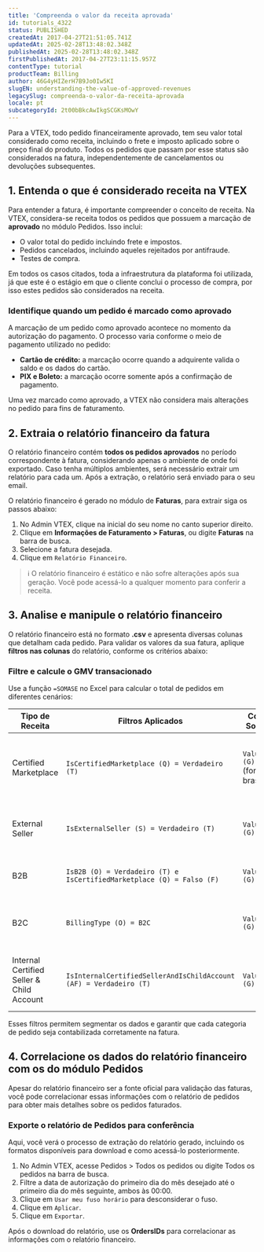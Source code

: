 ```yaml
---
title: 'Compreenda o valor da receita aprovada'
id: tutorials_4322
status: PUBLISHED
createdAt: 2017-04-27T21:51:05.741Z
updatedAt: 2025-02-28T13:48:02.348Z
publishedAt: 2025-02-28T13:48:02.348Z
firstPublishedAt: 2017-04-27T23:11:15.957Z
contentType: tutorial
productTeam: Billing
author: 46G4yHIZerH7B9Jo0Iw5KI
slugEN: understanding-the-value-of-approved-revenues
legacySlug: compreenda-o-valor-da-receita-aprovada
locale: pt
subcategoryId: 2t00bBkcAwIkgSCGKsMOwY
---
```


Para a VTEX, todo pedido financeiramente aprovado, tem seu valor total  considerado como receita, incluindo o frete e imposto aplicado sobre o preço final do produto. Todos os pedidos que passam por esse status são considerados na fatura, independentemente de cancelamentos ou devoluções subsequentes.

## 1. Entenda o que é considerado receita na VTEX
Para entender a fatura, é importante compreender o conceito de receita. Na VTEX, considera-se receita todos os pedidos que possuem a marcação de **aprovado** no módulo Pedidos. Isso inclui:

- O valor total do pedido incluindo frete e impostos.
- Pedidos cancelados, incluindo aqueles rejeitados por antifraude.
- Testes de compra. 

Em todos os casos citados, toda a infraestrutura da plataforma foi utilizada, já que este é o estágio em que o cliente conclui o processo de compra, por isso estes pedidos são considerados na receita.

### Identifique quando um pedido é marcado como aprovado
A marcação de um pedido como aprovado acontece no momento da autorização do pagamento. O processo varia conforme o meio de pagamento utilizado no pedido:

- **Cartão de crédito:** a marcação ocorre quando a adquirente valida o saldo e os dados do cartão.
- **PIX e Boleto:** a marcação ocorre somente após a confirmação de pagamento.

Uma vez marcado como aprovado, a VTEX não considera mais alterações no pedido para fins de faturamento.

## 2. Extraia o relatório financeiro da fatura
O relatório financeiro contém **todos os pedidos aprovados** no período correspondente à fatura, considerando apenas o ambiente de onde foi exportado. Caso tenha múltiplos ambientes, será necessário extrair um relatório para cada um. Após a extração, o relatório será enviado para o seu email.

O relatório financeiro é gerado no módulo de **Faturas**, para extrair siga os passos abaixo:

1. No Admin VTEX, clique na inicial do seu nome no canto superior direito.
2. Clique em  **Informações de Faturamento > Faturas**, ou digite **Faturas** na barra de busca.
3. Selecione a fatura desejada.
4. Clique em `Relatório Financeiro`.

> ℹ️ O relatório financeiro é estático e não sofre alterações após sua geração. Você pode acessá-lo a qualquer momento para conferir a receita.

## 3. Analise e manipule o relatório financeiro
O relatório financeiro está no formato **.csv** e apresenta diversas colunas que detalham cada pedido. Para validar os valores da sua fatura, aplique **filtros nas colunas** do relatório, conforme os critérios abaixo:

### Filtre e calcule o GMV transacionado
Use a função `=SOMASE` no Excel para calcular o total de pedidos em diferentes cenários:

| Tipo de Receita                           | Filtros Aplicados                                                     | Coluna Somada                        | Descrição                                                        |
|-------------------------------------------|-----------------------------------------------------------------------|--------------------------------------|------------------------------------------------------------------|
| Certified Marketplace                     | `IsCertifiedMarketplace (Q) = Verdadeiro (T)`                         | `Value STR (G)` (formato brasileiro) | `Value STR` contém o valor de cada pedido no formato brasileiro. |
| External Seller                           | `IsExternalSeller (S) = Verdadeiro (T)`                               | `Value STR (G)`                      | `G` indica a coluna usada para a soma.                           |
| B2B                                       | `IsB2B (O) = Verdadeiro (T) e IsCertifiedMarketplace (Q) = Falso (F)` | `Value STR (G)`                      | `O` e `Q` são colunas do relatório.                              |
| B2C                                       | `BillingType (O) = B2C`                                               | `Value STR (G)`                      | Os filtros são aplicados por coluna.                             |
| Internal Certified Seller & Child Account | `IsInternalCertifiedSellerAndIsChildAccount (AF) = Verdadeiro (T)`    | `Value STR (G)`                      | `T` e `F` indicam valores booleanos (True ou False).             |

Esses filtros permitem segmentar os dados e garantir que cada categoria de pedido seja contabilizada corretamente na fatura.

## 4. Correlacione os dados do relatório financeiro com os do módulo Pedidos
Apesar do relatório financeiro ser a fonte oficial para validação das faturas, você pode correlacionar essas informações com o relatório de pedidos para obter mais detalhes sobre os pedidos faturados.

### Exporte o relatório de Pedidos para conferência
Aqui, você verá o processo de extração do relatório gerado, incluindo os formatos disponíveis para download e como acessá-lo posteriormente.

1. No Admin VTEX, acesse Pedidos > Todos os pedidos ou digite Todos os pedidos na barra de busca.
2. Filtre a data de autorização do primeiro dia do mês desejado até o primeiro dia do mês seguinte, ambos às 00:00.
3. Clique em `Usar meu fuso horário` para desconsiderar o fuso.
4. Clique em `Aplicar`.
5. Clique em `Exportar`.

Após o download do relatório, use os **OrdersIDs** para correlacionar as informações com o relatório financeiro.
